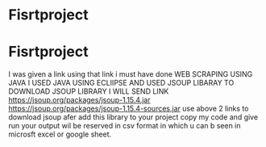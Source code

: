 # Fisrtproject
# Fisrtproject
I was given a link using that link i must have done WEB SCRAPING USING JAVA
I USED JAVA USING ECLIIPSE AND USED JSOUP LIBARAY 
TO DOWNLOAD JSOUP LIBRARY I WILL SEND LINK
https://jsoup.org/packages/jsoup-1.15.4.jar 
https://jsoup.org/packages/jsoup-1.15.4-sources.jar
use above 2 links to download jsoup
afer add this library to your project
copy my code and give run
your output wil be reserved in csv format in which u can b seen in microsft excel or google sheet.
